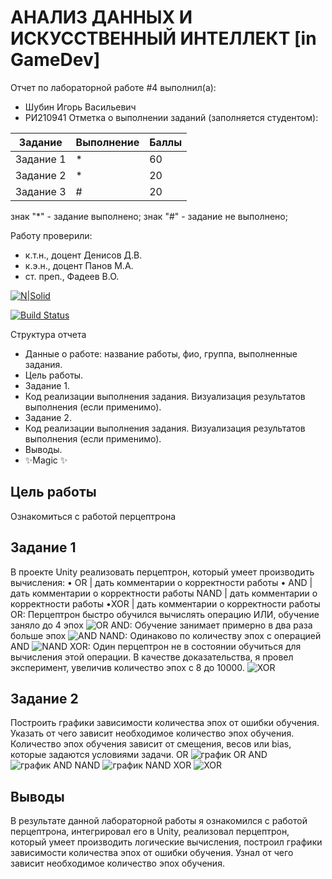 # АНАЛИЗ ДАННЫХ И ИСКУССТВЕННЫЙ ИНТЕЛЛЕКТ [in GameDev]
Отчет по лабораторной работе #4 выполнил(а):
- Шубин Игорь Васильевич
- РИ210941
Отметка о выполнении заданий (заполняется студентом):

| Задание | Выполнение | Баллы |
| ------ | ------ | ------ |
| Задание 1 | * | 60 |
| Задание 2 | * | 20 |
| Задание 3 | # | 20 |

знак "*" - задание выполнено; знак "#" - задание не выполнено;

Работу проверили:
- к.т.н., доцент Денисов Д.В.
- к.э.н., доцент Панов М.А.
- ст. преп., Фадеев В.О.

[![N|Solid](https://cldup.com/dTxpPi9lDf.thumb.png)](https://nodesource.com/products/nsolid)

[![Build Status](https://travis-ci.org/joemccann/dillinger.svg?branch=master)](https://travis-ci.org/joemccann/dillinger)

Структура отчета

- Данные о работе: название работы, фио, группа, выполненные задания.
- Цель работы.
- Задание 1.
- Код реализации выполнения задания. Визуализация результатов выполнения (если применимо).
- Задание 2.
- Код реализации выполнения задания. Визуализация результатов выполнения (если применимо).
- Выводы.
- ✨Magic ✨

## Цель работы
Ознакомиться с работой перцептрона

## Задание 1
В проекте Unity реализовать перцептрон, который умеет производить вычисления:
• OR | дать комментарии о корректности работы
• AND | дать комментарии о корректности работы
NAND | дать комментарии о корректности работы
•XOR | дать комментарии о корректности работы
OR: Перцептрон быстро обучился вычислять операцию ИЛИ, обучение заняло до 4 эпох
![OR](https://user-images.githubusercontent.com/38161044/204843073-5882ced9-1281-4b71-8205-9102eb62e4ae.PNG)
AND: Обучение занимает примерно в два раза больше эпох 
![AND](https://user-images.githubusercontent.com/38161044/204843801-42d39c5f-ebe6-4a40-a9e4-cb1ee73bcd5d.PNG)
NAND: Одинаково по количеству эпох с операцией AND
![NAND](https://user-images.githubusercontent.com/38161044/204844058-9995ff90-25b1-4b7d-b293-9b88a594daa1.PNG)
XOR: Один перцептрон не в состоянии обучиться для вычисления этой операции. В качестве доказательства, я провел эксперимент, увеличив количество эпох с 8 до 10000.
![XOR](https://user-images.githubusercontent.com/38161044/204845103-a04d8403-ec41-475f-8c56-f2050cb0e28d.PNG)
## Задание 2
Построить графики зависимости количества эпох от ошибки обучения. Указать от чего зависит
необходимое количество эпох обучения.
Количество эпох обучения зависит от смещения, весов или bias, которые задаются условиями задачи.
OR
![график OR](https://user-images.githubusercontent.com/38161044/204845467-b7e48afe-837a-4a87-a6ff-c73d0c8ee46c.png)
AND
![график AND](https://user-images.githubusercontent.com/38161044/204845625-b9516a95-09d2-4a92-aef6-18648aedd8ba.PNG)
NAND
![график NAND](https://user-images.githubusercontent.com/38161044/204845660-079656c4-6552-428c-80bd-a3aba350c8e8.png)
XOR
![XOR](https://user-images.githubusercontent.com/38161044/204845700-17c3a116-17cc-4662-b201-dbc552b38b86.PNG)

## Выводы
В результате данной лабораторной работы я ознакомился с работой перцептрона, интегрировал его в Unity, реализовал перцептрон, который умеет производить логические вычисления, построил графики зависимости количества эпох от ошибки обучения. Узнал от чего зависит необходимое количество эпох обучения.
